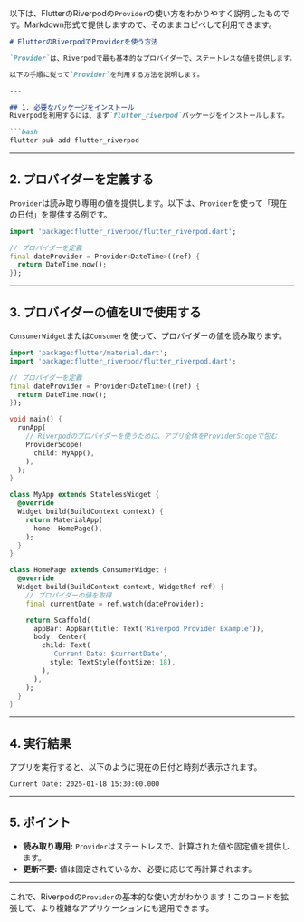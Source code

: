 以下は、FlutterのRiverpodの`Provider`の使い方をわかりやすく説明したものです。Markdown形式で提供しますので、そのままコピペして利用できます。

```markdown
# FlutterのRiverpodでProviderを使う方法

`Provider`は、Riverpodで最も基本的なプロバイダーで、ステートレスな値を提供します。これは、アプリケーション内で共有されるデータを提供する際に便利です。

以下の手順に従って`Provider`を利用する方法を説明します。

---

## 1. 必要なパッケージをインストール
Riverpodを利用するには、まず`flutter_riverpod`パッケージをインストールします。

```bash
flutter pub add flutter_riverpod
```

---

## 2. プロバイダーを定義する
`Provider`は読み取り専用の値を提供します。以下は、`Provider`を使って「現在の日付」を提供する例です。

```dart
import 'package:flutter_riverpod/flutter_riverpod.dart';

// プロバイダーを定義
final dateProvider = Provider<DateTime>((ref) {
  return DateTime.now();
});
```

---

## 3. プロバイダーの値をUIで使用する
`ConsumerWidget`または`Consumer`を使って、プロバイダーの値を読み取ります。

```dart
import 'package:flutter/material.dart';
import 'package:flutter_riverpod/flutter_riverpod.dart';

// プロバイダーを定義
final dateProvider = Provider<DateTime>((ref) {
  return DateTime.now();
});

void main() {
  runApp(
    // Riverpodのプロバイダーを使うために、アプリ全体をProviderScopeで包む
    ProviderScope(
      child: MyApp(),
    ),
  );
}

class MyApp extends StatelessWidget {
  @override
  Widget build(BuildContext context) {
    return MaterialApp(
      home: HomePage(),
    );
  }
}

class HomePage extends ConsumerWidget {
  @override
  Widget build(BuildContext context, WidgetRef ref) {
    // プロバイダーの値を取得
    final currentDate = ref.watch(dateProvider);

    return Scaffold(
      appBar: AppBar(title: Text('Riverpod Provider Example')),
      body: Center(
        child: Text(
          'Current Date: $currentDate',
          style: TextStyle(fontSize: 18),
        ),
      ),
    );
  }
}
```

---

## 4. 実行結果
アプリを実行すると、以下のように現在の日付と時刻が表示されます。

```
Current Date: 2025-01-18 15:30:00.000
```

---

## 5. ポイント
- **読み取り専用:** `Provider`はステートレスで、計算された値や固定値を提供します。
- **更新不要:** 値は固定されているか、必要に応じて再計算されます。

---

これで、Riverpodの`Provider`の基本的な使い方がわかります！このコードを拡張して、より複雑なアプリケーションにも適用できます。
```